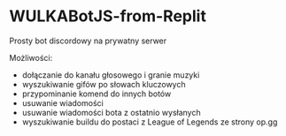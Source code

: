 # WULKABotJS-from-Replit

Prosty bot discordowy na prywatny serwer

Możliwości:
- dołączanie do kanału głosowego i granie muzyki
- wyszukiwanie gifów po słowach kluczowych
- przypominanie komend do innych botów
- usuwanie wiadomości
- usuwanie wiadomości bota z ostatnio wysłanych
- wyszukiwanie buildu do postaci z League of Legends ze strony op.gg
